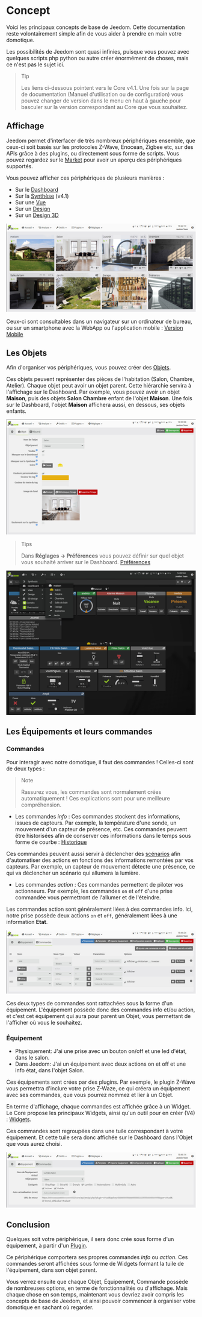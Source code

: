 # Concept

Voici les principaux concepts de base de Jeedom. Cette documentation reste volontairement simple afin de vous aider à prendre en main votre domotique.

Les possibilités de Jeedom sont quasi infinies, puisque vous pouvez avec quelques scripts php python ou autre créer énormément de choses, mais ce n'est pas le sujet ici.

> Tip
>
> Les liens ci-dessous pointent vers le Core v4.1. Une fois sur la page de documentation (Manuel d'utilisation ou de configuration) vous pouvez changer de version dans le menu en haut à gauche pour basculer sur la version correspondant au Core que vous souhaitez.

## Affichage

Jeedom permet d'interfacer de très nombreux périphériques ensemble, que ceux-ci soit basés sur les protocoles Z-Wave, Enocean, Zigbee etc, sur des APIs grâce à des plugins, ou directement sous forme de scripts. Vous pouvez regardez sur le [Market](https://market.jeedom.com/) pour avoir un aperçu des périphériques supportés.

Vous pouvez afficher ces périphériques de plusieurs manières :

- Sur le [Dashboard](/fr_FR/core/4.1/dashboard)
- Sur la [Synthèse](/fr_FR/core/4.1/overview) (v4.1)
- Sur une [Vue](/fr_FR/core/4.1/view)
- Sur un [Design](/fr_FR/core/4.1/design)
- Sur un [Design 3D](/fr_FR/core/4.1/design3d)

![Synthese](images/concept-synthese.jpg)

Ceux-ci sont consultables dans un navigateur sur un ordinateur de bureau, ou sur un smartphone avec la WebApp ou l'application mobile : [Version Mobile](/fr_FR/mobile/index")

## Les Objets

Afin d'organiser vos périphériques, vous pouvez créer des [Objets](/fr_FR/core/4.1/object).

Ces objets peuvent représenter des pièces de l'habitation (Salon, Chambre, Atelier). Chaque objet peut avoir un objet parent. Cette hiérarchie servira à l'affichage sur le Dashboard. Par exemple, vous pouvez avoir un objet **Maison**, puis des objets **Salon** **Chambre** enfant de l'objet **Maison**. Une fois sur le Dashboard, l'objet **Maison** affichera aussi, en dessous, ses objets enfants.

![Objet](images/concept-objet.jpg)

> Tips
>
> Dans **Réglages → Préférences** vous pouvez définir sur quel objet vous souhaité arriver sur le Dashboard. [Préférences](/fr_FR/core/4.1/profils)

![Dashboard](images/concept-dashboard.jpg)

## Les Équipements et leurs commandes

### Commandes

Pour interagir avec notre domotique, il faut des commandes ! Celles-ci sont de deux types :

> Note
>
> Rassurez vous, les commandes sont normalement crées automatiquement ! Ces explications sont pour une meilleure compréhension.

- Les commandes *info* :
Ces commandes stockent des informations, issues de capteurs. Par exemple, la température d'une sonde, un mouvement d'un capteur de présence, etc.
Ces commandes peuvent être historisées afin de conserver ces informations dans le temps sous forme de courbe : [Historique](/fr_FR/core/4.1/history)

Ces commandes peuvent aussi servir à déclencher des [scénarios](/fr_FR/core/4.1/scenario) afin d'automatiser des actions en fonctions des informations remontées par vos capteurs. Par exemple, un capteur de mouvement détecte une présence, ce qui va déclencher un scénario qui allumera la lumière.

- Les commandes *action* :
Ces commandes permettent de piloter vos actionneurs. Par exemple, les commandes ``on`` et ``off`` d'une prise commandée vous permettront de l'allumer et de l'éteindre.

Les commandes action sont généralement liées à des commandes info. Ici, notre prise possède deux actions ``on`` et ``off``, généralement liées à une information **Etat**.

![Commandes](images/concept-commands.jpg)

Ces deux types de commandes sont rattachées sous la forme d'un équipement. L'équipement possède donc des commandes info et/ou action, et c'est cet équipement qui aura pour parent un Objet, vous permettant de l'afficher où vous le souhaitez.

### Équipement

- Physiquement: J'ai une prise avec un bouton on/off et une led d'état, dans le salon.
- Dans Jeedom: J'ai un équipement avec deux actions on et off et une info état, dans l'objet Salon.

Ces équipements sont crées par des plugins. Par exemple, le plugin Z-Wave vous permettra d'inclure votre prise Z-Waze, ce qui créera un équipement avec ses commandes, que vous pourrez nommez et lier à un Objet.

En terme d'affichage, chaque commandes est affichée grâce à un Widget. Le Core propose les principaux Widgets, ainsi qu'un outil pour en créer (V4) : [Widgets](/fr_FR/core/4.1/widgets).

Ces commandes sont regroupées dans une tuile correspondant à votre équipement. Et cette tuile sera donc affichée sur le Dashboard dans l'Objet que vous aurez choisi.

![Commandes](images/concept-equipment.jpg)

## Conclusion

Quelques soit votre périphérique, il sera donc crée sous forme d'un équipement, à partir d'un [Plugin](/fr_FR/core/4.1/plugin).

Ce périphérique comportera ses propres commandes *info* ou *action*. Ces commandes seront affichées sous forme de Widgets formant la tuile de l'équipement, dans son objet parent.

Vous verrez ensuite que chaque Objet, Équipement, Commande possède de nombreuses options, en terme de fonctionnalités ou d'affichage. Mais chaque chose en son temps, maintenant vous devriez avoir compris les concepts de base de Jeedom, et ainsi pouvoir commencer à organiser votre domotique en sachant où regarder.
